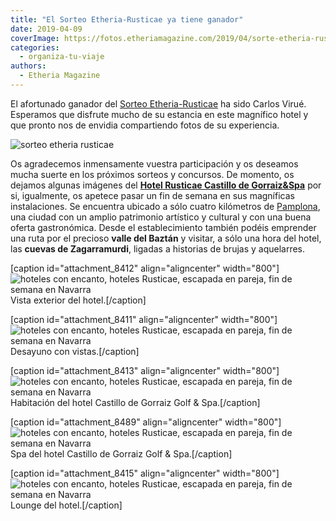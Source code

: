 ```yaml
---
title: "El Sorteo Etheria-Rusticae ya tiene ganador"
date: 2019-04-09
coverImage: https://fotos.etheriamagazine.com/2019/04/sorte-etheria-rusticae.jpg
categories: 
  - organiza-tu-viaje
authors: 
  - Etheria Magazine
---
```


El afortunado ganador del [Sorteo 
Etheria-Rusticae](https://etheriamagazine.com/2019/03/26/sorteo-etheria-rusticae-hotel-navarra/) 
ha sido Carlos Virué. Esperamos que disfrute mucho de su estancia en este magnífico 
hotel y que pronto nos de envidia compartiendo fotos de su experiencia. 

![sorteo etheria rusticae](https://fotos.etheriamagazine.com/2019/04/sorte-etheria-rusticae.jpg)

Os agradecemos inmensamente vuestra participación y os deseamos mucha suerte en los próximos sorteos y concursos. De momento, os dejamos algunas imágenes del [**Hotel Rusticae Castillo de Gorraiz&Spa**](https://etheriamagazine.com/2019/03/20/viaje-en-pareja-hotel-castillo-de-gorraiz-navarra/) por si, igualmente, os apetece pasar un fin de semana en sus magníficas instalaciones. Se encuentra ubicado a sólo cuatro kilómetros de [Pamplona](https://www.turismo.navarra.es/esp/organice-viaje/recurso/Localidades/2513/Pamplona.htm), una ciudad con un amplio patrimonio artístico y cultural y con una buena oferta gastronómica. Desde el establecimiento también podéis emprender una ruta por el precioso **valle del Baztán** y visitar, a sólo una hora del hotel, las **cuevas de Zagarramurdi**, ligadas a historias de brujas y aquelarres.

\[caption id="attachment\_8412" align="aligncenter" width="800"\]![hoteles con encanto, hoteles Rusticae, escapada en pareja, fin de semana en Navarra](https://fotos.etheriamagazine.com/2019/03/hotel-castillo-gormaiz-Exterior-hotel-general.jpg "Vista exterior del hotel Castillo de Gorraiz Golf & Spa.") Vista exterior del hotel.\[/caption\]

\[caption id="attachment\_8411" align="aligncenter" width="800"\]![hoteles con encanto, hoteles Rusticae, escapada en pareja, fin de semana en Navarra](https://fotos.etheriamagazine.com/2019/03/hotel-castillo-gormaizterraza-interior-y-exterior.jpg "Vistas desde el hotel Castillo de Gorraiz Golf & Spa") Desayuno con vistas.\[/caption\]

\[caption id="attachment\_8413" align="aligncenter" width="800"\]![hoteles con encanto, hoteles Rusticae, escapada en pareja, fin de semana en Navarra](https://fotos.etheriamagazine.com/2019/03/hotel-castillo-gormaiz-habitacion.jpg) Habitación del hotel Castillo de Gorraiz Golf & Spa.\[/caption\]

\[caption id="attachment\_8489" align="aligncenter" width="800"\]![hoteles con encanto, hoteles Rusticae, escapada en pareja, fin de semana en Navarra](https://fotos.etheriamagazine.com/2019/03/hotel-castillo-gorraiz-spa.jpg) Spa del hotel Castillo de Gorraiz Golf & Spa.\[/caption\]

\[caption id="attachment\_8415" align="aligncenter" width="800"\]![hoteles con encanto, hoteles Rusticae, escapada en pareja, fin de semana en Navarra](https://fotos.etheriamagazine.com/2019/03/hotel-castillo-gormaiz-lounge.jpg) Lounge del hotel.\[/caption\]
